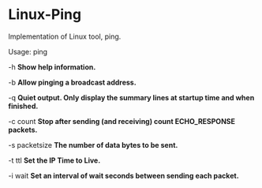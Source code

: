 # Linux-Ping
Implementation of Linux tool, ping.


Usage: ping 

-h    **Show help information.**

-b    **Allow pinging a broadcast address.**

-q	  **Quiet output. Only display the summary lines at startup time and when finished.**

-c  count    **Stop after sending (and receiving) count ECHO_RESPONSE packets.**

-s  packetsize    **The number of data bytes to be sent.**

-t  ttl    **Set the IP Time to Live.**

-i  wait    **Set an interval of wait seconds between sending each packet.**

